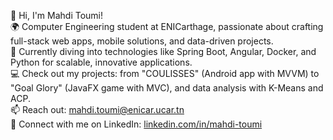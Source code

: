 👋 Hi, I'm Mahdi Toumi!  
🌍 Computer Engineering student at ENICarthage, passionate about crafting full-stack web apps, mobile solutions, and data-driven projects.  
🌱 Currently diving into technologies like Spring Boot, Angular, Docker, and Python for scalable, innovative applications.  
💻 Check out my projects: from "COULISSES" (Android app with MVVM) to "Goal Glory" (JavaFX game with MVC), and data analysis with K-Means and ACP.  
📫 Reach out: mahdi.toumi@enicar.ucar.tn  
🔗 Connect with me on LinkedIn: [linkedin.com/in/mahdi-toumi](https://linkedin.com/in/mahdi-toumi)
